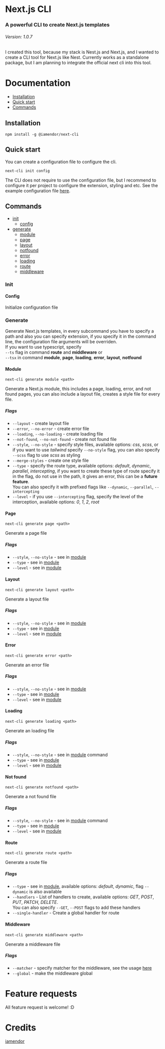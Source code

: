 # Next.js CLI

### A powerful CLI to create Next.js templates

###### Version: 1.0.7

I created this tool, because my stack is Nest.js and Next.js, and I wanted to create a CLI tool for Next.js like Nest. Currently works as a standalone package, but I am planning to integrate the official next cli into this tool.

# Documentation

- [Installation](#installation)
- [Quick start](#quick-start)
- [Commands](#commands)

## Installation

```
npm install -g @iamendor/next-cli
```

## Quick start

You can create a configuration file to configure the cli.

```
next-cli init config
```

The CLI does not require to use the configuration file, but I recommend to configure it per project to configure the extension, styling and etc. See the example configuration file [here](https://github.com/iamendor/Next-CLI/blob/main/examples/example-config.json).

## Commands

- [init](#init)
  - [config](#config)
- [generate](#generate)
  - [module](#module)
  - [page](#page)
  - [layout](#layout)
  - [notfound](#not-found)
  - [error](#error)
  - [loading](#loading)
  - [route](#route)
  - [middleware](#middleware)

### Init

#### Config

Initialize configuration file

### Generate

Generate Next.js templates, in every subcommand you have to specify a path and also you can specify extension, if you specify it in the command line, the configuration file arguments will be overriden. <br>
If you want to use typescript, specify <br> <code>--ts</code> flag in command **route** and **middleware** or <br> <code>--tsx</code> in command **module**, **page**, **loading**, **error**, **layout**, **notfound**

#### Module

```
next-cli generate module <path>
```

Generate a Next.js module, this includes a page, loading, error, and not found pages, you can also include a layout file, creates a style file for every file.

##### Flags

- `--layout` - create layout file
- `--error`, `--no-error` - create error file
- `--loading`, `--no-loading` - create loading file
- `--not-found`, `--no-not-found` - create not found file
- `--style`, `--no-style` - specify style files, available options: _css_, _scss_, or if you want to use _tailwind_ specify `--no-style` flag, you can also specify `--scss` flag to use _scss_ as styling
- `--merge-styles` - create one style file
- `--type` - specify the route type, available options: _default_, _dynamic_, _parallel_, _intercepting_, if you want to create these type of route specify it in the flag, do not use in the path, it gives an error, this can be a **future feature**. <br> You can also specify it with prefixed flags like `--dynamic`, `--parallel`, `--intercepting`
- `--level` - if you use `--intercepting` flag, specify the level of the interception, available options: _0_, _1_, _2_, _root_

#### Page

```
next-cli generate page <path>
```

Generate a page file

##### Flags

- `--style`, `--no-style` - see in [module](#module)
- `--type` - see in [module](#module)
- `--level` - see in [module](#module)

#### Layout

```
next-cli generate layout <path>
```

Generate a layout file

##### Flags

- `--style`, `--no-style` - see in [module](#module)
- `--type` - see in [module](#module)
- `--level` - see in [module](#module)

#### Error

```
next-cli generate error <path>
```

Generate an error file

##### Flags

- `--style`, `--no-style` - see in [module](#module)
- `--type` - see in [module](#module)
- `--level` - see in [module](#module)

#### Loading

```
next-cli generate loading <path>
```

Generate an loading file

##### Flags

- `--style`, `--no-style` - see in [module](#module) command
- `--type` - see in [module](#module)
- `--level` - see in [module](#module)

#### Not found

```
next-cli generate notfound <path>
```

Generate a not found file

##### Flags

- `--style`, `--no-style` - see in [module](#module) command
- `--type` - see in [module](#module)
- `--level` - see in [module](#module)

#### Route

```
next-cli generate route <path>
```

Generate a route file

##### Flags

- `--type` - see in [module](#module), available options: _default_, _dynamic_, flag `--dynamic` is also available
- `--handlers` - List of handlers to create, available options: _GET_, _POST_, _PUT_, _PATCH_, _DELETE_. <br> You can also specify `--GET`, `--POST` flags to add these handlers
- `--single-handler` - Create a global handler for route

#### Middleware

```
next-cli generate middleware <path>
```

Generate a middleware file

##### Flags

- `--matcher` - specify matcher for the middleware, see the usage [here](https://nextjs.org/docs/app/building-your-application/routing/middleware#matcher)
- `--global` - make the middleware global

# Feature requests

All feature request is welcome! :D

# Credits

[iamendor](https://github.com/iamendor/iamendor)
